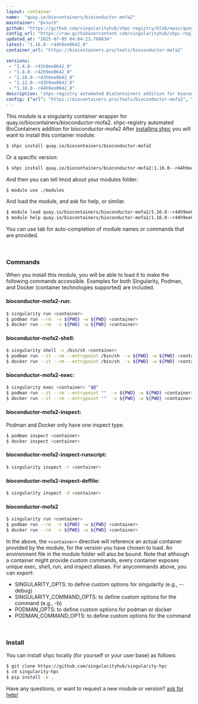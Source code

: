 ```yaml
---
layout: container
name:  "quay.io/biocontainers/bioconductor-mofa2"
maintainer: "@vsoch"
github: "https://github.com/singularityhub/shpc-registry/blob/main/quay.io/biocontainers/bioconductor-mofa2/container.yaml"
config_url: "https://raw.githubusercontent.com/singularityhub/shpc-registry/main/quay.io/biocontainers/bioconductor-mofa2/container.yaml"
updated_at: "2025-07-05 04:04:23.704834"
latest: "1.16.0--r44h9ee0642_0"
container_url: "https://biocontainers.pro/tools/bioconductor-mofa2"

versions:
 - "1.4.0--r41h9ee0642_0"
 - "1.8.0--r42h9ee0642_0"
 - "1.10.0--r43h9ee0642_0"
 - "1.12.0--r43h9ee0642_0"
 - "1.16.0--r44h9ee0642_0"
description: "shpc-registry automated BioContainers addition for bioconductor-mofa2"
config: {"url": "https://biocontainers.pro/tools/bioconductor-mofa2", "maintainer": "@vsoch", "description": "shpc-registry automated BioContainers addition for bioconductor-mofa2", "latest": {"1.16.0--r44h9ee0642_0": "sha256:f5710189a73e02cc442cb1b31480e9ef10843c7b3ad2243c819faab35f353a20"}, "tags": {"1.4.0--r41h9ee0642_0": "sha256:f392e6e982fa61fb19a3d9e476d7a8643902e46675bc8ada3ea6733d22860f99", "1.8.0--r42h9ee0642_0": "sha256:c26430c8d51f239058f8a08ba6c2ef516c555b543b9c2065b25edeca08442674", "1.10.0--r43h9ee0642_0": "sha256:e862f6b999b61233fa0d163466e163f25b5d7a13698abec1265ca653ef1b3fdb", "1.12.0--r43h9ee0642_0": "sha256:2ae86f26f3e5f3073484179b929a934e03a90230343bcb297b288869bda4d2a3", "1.16.0--r44h9ee0642_0": "sha256:f5710189a73e02cc442cb1b31480e9ef10843c7b3ad2243c819faab35f353a20"}, "docker": "quay.io/biocontainers/bioconductor-mofa2"}
---
```


This module is a singularity container wrapper for quay.io/biocontainers/bioconductor-mofa2.
shpc-registry automated BioContainers addition for bioconductor-mofa2
After [installing shpc](#install) you will want to install this container module:


```bash
$ shpc install quay.io/biocontainers/bioconductor-mofa2
```

Or a specific version:

```bash
$ shpc install quay.io/biocontainers/bioconductor-mofa2:1.16.0--r44h9ee0642_0
```

And then you can tell lmod about your modules folder:

```bash
$ module use ./modules
```

And load the module, and ask for help, or similar.

```bash
$ module load quay.io/biocontainers/bioconductor-mofa2/1.16.0--r44h9ee0642_0
$ module help quay.io/biocontainers/bioconductor-mofa2/1.16.0--r44h9ee0642_0
```

You can use tab for auto-completion of module names or commands that are provided.

<br>

### Commands

When you install this module, you will be able to load it to make the following commands accessible.
Examples for both Singularity, Podman, and Docker (container technologies supported) are included.

#### bioconductor-mofa2-run:

```bash
$ singularity run <container>
$ podman run --rm  -v ${PWD} -w ${PWD} <container>
$ docker run --rm  -v ${PWD} -w ${PWD} <container>
```

#### bioconductor-mofa2-shell:

```bash
$ singularity shell -s /bin/sh <container>
$ podman run --it --rm --entrypoint /bin/sh  -v ${PWD} -w ${PWD} <container>
$ docker run --it --rm --entrypoint /bin/sh  -v ${PWD} -w ${PWD} <container>
```

#### bioconductor-mofa2-exec:

```bash
$ singularity exec <container> "$@"
$ podman run --it --rm --entrypoint ""  -v ${PWD} -w ${PWD} <container> "$@"
$ docker run --it --rm --entrypoint ""  -v ${PWD} -w ${PWD} <container> "$@"
```

#### bioconductor-mofa2-inspect:

Podman and Docker only have one inspect type.

```bash
$ podman inspect <container>
$ docker inspect <container>
```

#### bioconductor-mofa2-inspect-runscript:

```bash
$ singularity inspect -r <container>
```

#### bioconductor-mofa2-inspect-deffile:

```bash
$ singularity inspect -d <container>
```



#### bioconductor-mofa2

```bash
$ singularity run <container>
$ podman run --rm  -v ${PWD} -w ${PWD} <container>
$ docker run --rm  -v ${PWD} -w ${PWD} <container>
```


In the above, the `<container>` directive will reference an actual container provided
by the module, for the version you have chosen to load. An environment file in the
module folder will also be bound. Note that although a container
might provide custom commands, every container exposes unique exec, shell, run, and
inspect aliases. For anycommands above, you can export:

 - SINGULARITY_OPTS: to define custom options for singularity (e.g., --debug)
 - SINGULARITY_COMMAND_OPTS: to define custom options for the command (e.g., -b)
 - PODMAN_OPTS: to define custom options for podman or docker
 - PODMAN_COMMAND_OPTS: to define custom options for the command

<br>

### Install

You can install shpc locally (for yourself or your user base) as follows:

```bash
$ git clone https://github.com/singularityhub/singularity-hpc
$ cd singularity-hpc
$ pip install -e .
```

Have any questions, or want to request a new module or version? [ask for help!](https://github.com/singularityhub/singularity-hpc/issues)